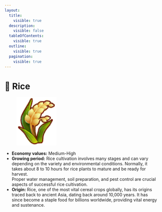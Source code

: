 ```yaml
---
layout:
  title:
    visible: true
  description:
    visible: false
  tableOfContents:
    visible: true
  outline:
    visible: true
  pagination:
    visible: true
---
```


# 🌾 Rice

<figure><img src="../.gitbook/assets/rice 1@2x.png" alt=""><figcaption></figcaption></figure>

* **Economy values:** Medium-High
* **Growing period:** Rice cultivation involves many stages and can vary depending on the variety and environmental conditions. Normally, it takes about 8 to 10 hours for rice plants to mature and be ready for harvest.\
  Proper water management, soil preparation, and pest control are crucial aspects of successful rice cultivation.
* **Origin:** Rice, one of the most vital cereal crops globally, has its origins traced back to ancient Asia, dating back around 10,000 years. It has since become a staple food for billions worldwide, providing vital energy and sustenance.

<div>

<figure><img src="../.gitbook/assets/tree-mid-3.png" alt=""><figcaption></figcaption></figure>

 

<figure><img src="../.gitbook/assets/tree-3.png" alt=""><figcaption></figcaption></figure>

</div>
